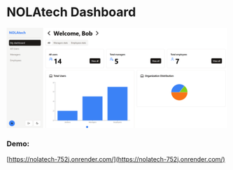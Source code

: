 # NOLAtech Dashboard

![NOLAtech](NOLAtech-img.png)

### Demo:

[https://nolatech-752j.onrender.com/](https://nolatech-752j.onrender.com/)
